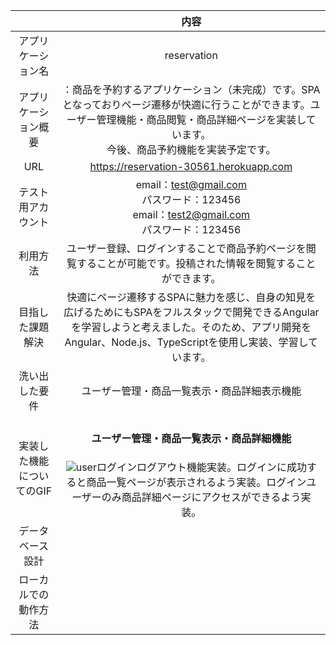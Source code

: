 |  |内容 | 
|:-----------:|:------------:|
| アプリケーション名      | reservation |
| アプリケーション概要 |：商品を予約するアプリケーション（未完成）です。SPAとなっておりページ遷移が快適に行うことができます。ユーザー管理機能・商品閲覧・商品詳細ページを実装しています。<br>今後、商品予約機能を実装予定です。|
| URL |https://reservation-30561.herokuapp.com|
| テスト用アカウント  |  email：test@gmail.com<br>パスワード：123456 <br>email：test2@gmail.com<br>パスワード：123456|
| 利用方法   | ユーザー登録、ログインすることで商品予約ページを閲覧することが可能です。投稿された情報を閲覧することができます。 |
| 目指した課題解決   | 快適にページ遷移するSPAに魅力を感じ、自身の知見を広げるためにもSPAをフルスタックで開発できるAngularを学習しようと考えました。そのため、アプリ開発をAngular、Node.js、TypeScriptを使用し実装、学習しています。|
| 洗い出した要件|ユーザー管理・商品一覧表示・商品詳細表示機能|
| 実装した機能についてのGIF|<h4>ユーザー管理・商品一覧表示・商品詳細機能</h4>![user](https://gyazo.com/cef0464c80ab5719a97eece158c0c66d.gif)ログインログアウト機能実装。ログインに成功すると商品一覧ページが表示されるよう実装。ログインユーザーのみ商品詳細ページにアクセスができるよう実装。|
| データベース設計|	|
| ローカルでの動作方法||